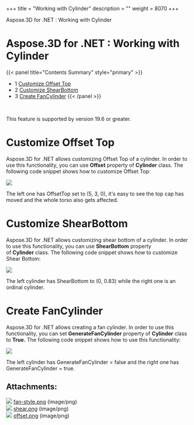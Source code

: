 +++
title = "Working with Cylinder" 
description = "" 
weight = 8070 
+++

Aspose.3D for .NET : Working with Cylinder  

# Aspose.3D for .NET : Working with Cylinder


{{< panel title="Contents Summary" style="primary" >}}
*   1 [Customize Offset Top](#WorkingwithCylinder-CustomizeOffsetTop)
*   2 [Customize ShearBottom](#WorkingwithCylinder-CustomizeShearBottom)
*   3 [Create FanCylinder](#WorkingwithCylinder-CreateFanCylinder)
{{< /panel >}}
 

 

This feature is supported by version 19.6 or greater.

# Customize Offset Top

Aspose.3D for .NET allows customizing Offset Top of a cylinder. In order to use this functionality, you can use **Offset** property of **Cylinder** class. The following code snippet shows how to customize Offset Top:

![](https://docs2.aspose.com/3d/net/attachments/92176441/92340227.png)

The left one has OffsetTop set to (5, 3, 0), it's easy to see the top cap has moved and the whole torso also gets affected.

# Customize ShearBottom

Aspose.3D for .NET allows customizing shear bottom of a cylinder. In order to use this functionality, you can use **ShearBottom** property of **Cylinder** class. The following code snippet shows how to customize Shear Bottom:

![](https://docs2.aspose.com/3d/net/attachments/92176441/92340226.png)

The left cylinder has ShearBottom to (0, 0.83) while the right one is an ordinal cylinder.

# Create FanCylinder

Aspose.3D for .NET allows creating a fan cylinder. In order to use this functionality, you can set **GenerateFanCylinder** property of **Cylinder** class to **True.** The following code snippet shows how to use this functionality:

![](https://docs2.aspose.com/3d/net/attachments/92176441/92340225.png)

The left cylinder has GenerateFanCylinder = false and the right one has GenerateFanCylinder = true.

## Attachments:

![](https://docs2.aspose.com/3d/net/images/icons/bullet_blue.gif) [fan-style.png](https://docs2.aspose.com/3d/net/attachments/92176441/92340225.png) (image/png)  
![](https://docs2.aspose.com/3d/net/images/icons/bullet_blue.gif) [shear.png](https://docs2.aspose.com/3d/net/attachments/92176441/92340226.png) (image/png)  
![](https://docs2.aspose.com/3d/net/images/icons/bullet_blue.gif) [offset.png](https://docs2.aspose.com/3d/net/attachments/92176441/92340227.png) (image/png)  

